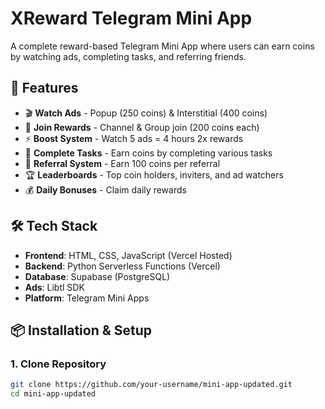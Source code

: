 # XReward Telegram Mini App

A complete reward-based Telegram Mini App where users can earn coins by watching ads, completing tasks, and referring friends.

## 🚀 Features

- 🎬 **Watch Ads** - Popup (250 coins) & Interstitial (400 coins)
- 📢 **Join Rewards** - Channel & Group join (200 coins each)
- ⚡ **Boost System** - Watch 5 ads = 4 hours 2x rewards
- 📝 **Complete Tasks** - Earn coins by completing various tasks
- 🤝 **Referral System** - Earn 100 coins per referral
- 🏆 **Leaderboards** - Top coin holders, inviters, and ad watchers
- 💰 **Daily Bonuses** - Claim daily rewards

## 🛠 Tech Stack

- **Frontend**: HTML, CSS, JavaScript (Vercel Hosted)
- **Backend**: Python Serverless Functions (Vercel)
- **Database**: Supabase (PostgreSQL)
- **Ads**: Libtl SDK
- **Platform**: Telegram Mini Apps

## 📦 Installation & Setup

### 1. Clone Repository
```bash
git clone https://github.com/your-username/mini-app-updated.git
cd mini-app-updated